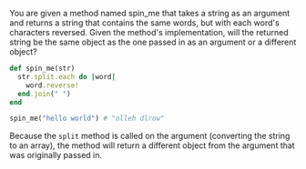 You are given a method named spin_me that takes a string as an argument and returns a string that contains the same words, but with each word's characters reversed. Given the method's implementation, will the returned string be the same object as the one passed in as an argument or a different object?


```Ruby
def spin_me(str)
  str.split.each do |word|
    word.reverse!
  end.join(" ")
end

spin_me("hello world") # "olleh dlrow"
```

Because the `split` method is called on the argument (converting the string to an array), the method will return a different object from the argument that was originally passed in.
